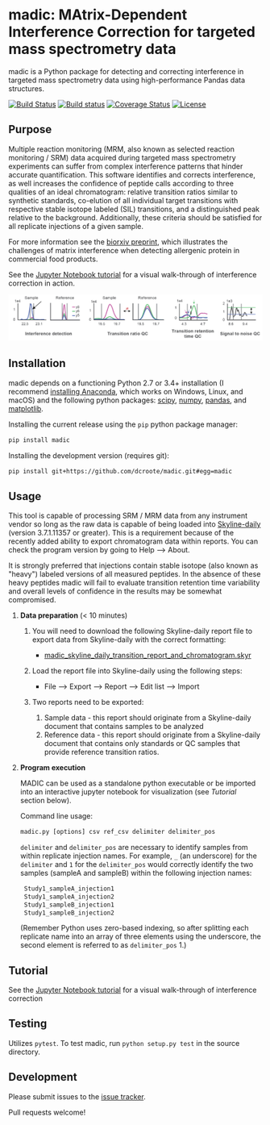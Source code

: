 # madic: MAtrix-Dependent Interference Correction for targeted mass spectrometry data
madic is a Python package for detecting and correcting interference in targeted mass spectrometry data using high-performance Pandas data structures.

[![Build Status](https://travis-ci.org/dcroote/madic.svg?branch=master)](https://travis-ci.org/dcroote/madic)
[![Build status](https://ci.appveyor.com/api/projects/status/oiir9453oqluvmpm/branch/master?svg=true)](https://ci.appveyor.com/project/dcroote/madic/branch/master)
[![Coverage Status](https://coveralls.io/repos/github/dcroote/madic/badge.svg?branch=coveralls)](https://coveralls.io/github/dcroote/madic?branch=coveralls)
[![License](https://img.shields.io/badge/license-BSD%20%20(3--clause)-blue.svg)](https://github.com/dcroote/madic/blob/master/LICENSE)

## Purpose
Multiple reaction monitoring (MRM, also known as selected reaction monitoring / SRM) data acquired during targeted mass spectrometry experiments can suffer from complex interference patterns that hinder accurate quantification. This software identifies and corrects interference, as well increases the confidence of peptide calls according to three qualities of an ideal chromatogram: relative transition ratios similar to synthetic standards, co-elution of all individual target transitions with respective stable isotope labeled (SIL) transitions, and a distinguished peak relative to the background. Additionally, these criteria should be satisfied for all replicate injections of a given sample.

For more information see the [biorxiv preprint](https://www.biorxiv.org/content/early/2017/12/12/231266), which illustrates the challenges of matrix interference when detecting allergenic protein in commercial food products.

See the [Jupyter Notebook tutorial](examples/tutorial.ipynb) for a visual walk-through of interference correction in action.
<p align="center">
<img src="static/overview.png" />
</p>

## Installation

madic depends on a functioning Python 2.7 or 3.4+ installation (I recommend [installing Anaconda](https://conda.io/docs/user-guide/install/index.html), which works on Windows, Linux, and macOS) and the following python packages: [scipy](https://scipy.org/), [numpy](http://www.numpy.org/), [pandas](https://pandas.pydata.org/), and [matplotlib](https://matplotlib.org/).

Installing the current release using the `pip` python package manager:

```bash
pip install madic
```

Installing the development version (requires git):

```bash
pip install git+https://github.com/dcroote/madic.git#egg=madic
```

## Usage

This tool is capable of processing SRM / MRM data from any instrument vendor so long as the raw data is capable of being loaded into [Skyline-daily](https://skyline.ms/project/home/software/Skyline/daily/begin.view?) (version 3.7.1.11357 or greater). This is a requirement because of the recently added ability to export chromatogram data within reports. You can check the program version by going to Help --> About. 

It is strongly preferred that injections contain stable isotope (also known as "heavy") labeled versions of all measured peptides. In the absence of these heavy peptides madic will fail to evaluate transition retention time variability and overall levels of confidence in the results may be somewhat compromised.

1. **Data preparation** (< 10 minutes)

    1. You will need to download the following Skyline-daily report file to export data from Skyline-daily with the correct formatting:
        + [madic_skyline_daily_transition_report_and_chromatogram.skyr](https://raw.githubusercontent.com/dcroote/madic/master/static/madic_skyline_daily_transition_report_and_chromatogram.skyr)

    2. Load the report file into Skyline-daily using the following steps:
        + File --> Export --> Report --> Edit list --> Import

    3. Two reports need to be exported:
        1. Sample data - this report should originate from a Skyline-daily document that contains samples to be analyzed
        2. Reference data - this report should originate from a Skyline-daily document that contains only standards or QC samples that provide reference transition ratios.

2. **Program execution**

    MADIC can be used as a standalone python executable or be imported into an interactive jupyter notebook for visualization (see *Tutorial* section below).

    Command line usage:

    ```python
    madic.py [options] csv ref_csv delimiter delimiter_pos
    ```
    
    `delimiter` and `delimiter_pos` are necessary to identify samples from within replicate injection names. For example, `_` (an underscore) for the `delimiter` and `1` for the `delimiter_pos` would correctly identify the two samples (sampleA and sampleB) within the following injection names:

        Study1_sampleA_injection1
        Study1_sampleA_injection2
        Study1_sampleB_injection1
        Study1_sampleB_injection2

    (Remember Python uses zero-based indexing, so after splitting each replicate name into an array of three elements using the underscore, the second element is referred to as `delimiter_pos` 1.)

## Tutorial

See the [Jupyter Notebook tutorial](examples/tutorial.ipynb) for a visual walk-through of interference correction

## Testing

Utilizes `pytest`. To test madic, run `python setup.py test` in the source directory.

## Development

Please submit issues to the [issue tracker](https://github.com/dcroote/madic/issues).

Pull requests welcome!
